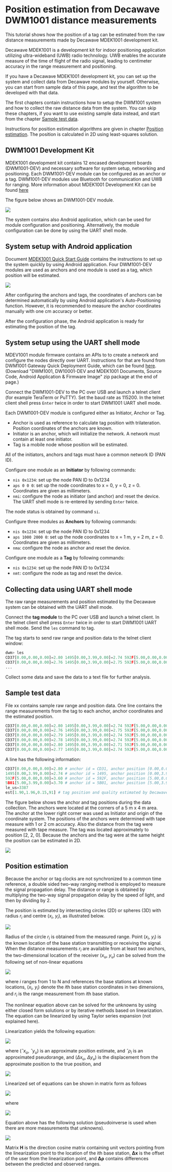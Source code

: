 # Position estimation from Decawave DWM1001 distance measurements

This tutorial shows how the position of a tag can be estimated from the raw distance measurements made by Decawave MDEK1001 development kit.

Decawave MDEK1001 is a development kit for indoor positioning application utilizing ultra-wideband (UWB) radio technology. UWB enables the accurate measure of the time of flight of the radio signal, leading to centimeter accuracy in the range measurement and positioning. 

If you have a Decawave MDEK1001 development kit, you can set up the system and collect data from Decawave modules by yourself. Otherwise, you can start from sample data of this page, and test the algorithm to be developed with that data.

The first chapters contain instructions how to setup the DWM1001 system and how to collect the raw distance data from the system. You can skip these chapters, if you want to use existing sample data instead, and start from the chapter [Sample test data](#sample-test-data).

Instructions for position estimation algorithms are given in chapter [Position estimation](#position-estimation). The position is calculated in 2D using least-squares solution.

## DWM1001 Development Kit

MDEK1001 development kit contains 12 encased development boards (DWM1001-DEV) and necessary software for system setup, networking and positioning. Each DWM1001-DEV module can be configured as an anchor or a tag. DWM1001-DEV modules use Bluetooth for communication and UWB for ranging. More information about MDEK1001 Development Kit can be found [here](https://www.decawave.com/product/mdek1001-deployment-kit/)

The figure below shows an DWM1001-DEV module.

![](images/mdek1001.PNG)

The system contains also Android application, which can be used for module configuration and positioning. Alternatively, the module configuration can be done by using the UART shell mode.

## System setup with Android application

Document [MDEK1001 Quick Start Guide](https://www.decawave.com/mdek1001/quickstart/) contains the instructions to set up the system quickly by using Android application. Four DWM1001-DEV modules are used as anchors and one module is used as a tag, which position will be estimated. 

![](images/Anchors.JPG)

After configuring the anchors and tags, the coordinates of anchors can be determined automatically by using Android application's Auto-Positioning function. However, it is recommended to measure the anchor coordinates manually with one cm accuracy or better.

After the configuration phase, the Android application is ready for estimating the position of the tag. 

## System setup using the UART shell mode

MDEV1001 module firmware contains an APIs to to create a network and configure the nodes directly over UART. Instructions for that are found from DWM1001 Gateway Quick Deployment Guide, which can be found [here](https://www.decawave.com/product/mdek1001-deployment-kit/). (Download "DWM1001, DW10001-DEV and MDEK1001 Documents, Source Code, Android Application & Firmware Image" zip package at the end of page.)

Connect the DWM1001-DEV to the PC over USB and launch a telnet client (for example TeraTerm or PuTTY). Set the baud rate as 115200. In the telnet client shell press `Enter` twice in order to start DWM1001 UART shell mode.

Each DWM1001-DEV module is configured either as Initiator, Anchor or Tag. 

- Anchor is used as reference to calculate tag position with trilateration. Position coordinates of the anchors are known.
- Initiator is an anchor, which will initialize the network. A network must contain at least one initiator.
- Tag is a mobile node whose position will be estimated.

All of the initiators, anchors and tags must have a common network ID (PAN ID).

Configure one module as an **Initiator** by following commands:

- `nis 0x1234`: set up the node PAN ID to 0x1234
- `aps 0 0 0`: set up the node coordinates to x = 0, y = 0, z = 0. Coordinates are given as millimeters.
- `nmi`: configure the node as initiator (and anchor) and reset the device. The UART shell mode is re-entered by sending `Enter` twice.

The node status is obtained by command `si`.

Configure three modules as **Anchors** by following commands:

- `nis 0x1234`: set up the node PAN ID to 0x1234
- `aps 1000 2000 0`: set up the node coordinates to x = 1 m, y = 2 m, z = 0. Coordinates are given as millimeters.
- `nma`: configure the node as anchor and reset the device.

Configure one module as a **Tag** by following commands:

- `nis 0x1234`: set up the node PAN ID to 0x1234
- `nmt`: configure the node as tag and reset the device.

## Collecting data using UART shell mode

The raw range measurements and position estimated by the Decawave system can be obtained with the UART shell mode. 

Connect the **tag module** to the PC over USB and launch a telnet client. In the telnet client shell press `Enter` twice in order to start DWM1001 UART shell mode. Send the `les` command to tag.

The tag starts to send raw range and position data to the telnet client window:

```python
dwm> les
CD37[0.00,0.00,0.00]=2.80 1495[0.00,3.99,0.00]=2.74 592F[5.00,0.00,0.00]=3.60 5B01[5.00,3.99,0.00]=3.70 le_us=3387 est[1.90,1.96,0.15,91]
CD37[0.00,0.00,0.00]=2.76 1495[0.00,3.99,0.00]=2.75 592F[5.00,0.00,0.00]=3.61 5B01[5.00,3.99,0.00]=3.73
...
```

Collect some data and save the data to a text file for further analysis.

## Sample test data

File xx contains sample raw range and position data. One line contains the range measurements from the tag to each anchor, anchor coordinates and the estimated position.

```python
CD37[0.00,0.00,0.00]=2.80 1495[0.00,3.99,0.00]=2.74 592F[5.00,0.00,0.00]=3.60 5B01[5.00,3.99,0.00]=3.70 le_us=3387 est[1.90,1.96,0.15,91]
CD37[0.00,0.00,0.00]=2.76 1495[0.00,3.99,0.00]=2.75 592F[5.00,0.00,0.00]=3.61 5B01[5.00,3.99,0.00]=3.73 le_us=3387 est[1.90,1.94,0.24,90]
CD37[0.00,0.00,0.00]=2.79 1495[0.00,3.99,0.00]=2.74 592F[5.00,0.00,0.00]=3.75 5B01[5.00,3.99,0.00]=3.65 le_us=3387 est[1.89,1.98,0.36,85]
CD37[0.00,0.00,0.00]=2.78 1495[0.00,3.99,0.00]=2.74 592F[5.00,0.00,0.00]=3.61 5B01[5.00,3.99,0.00]=3.65 le_us=3631 est[1.89,1.97,0.41,90]
CD37[0.00,0.00,0.00]=2.80 1495[0.00,3.99,0.00]=2.71 592F[5.00,0.00,0.00]=3.66 5B01[5.00,3.99,0.00]=3.69 le_us=3418 est[1.90,1.99,0.14,88]
CD37[0.00,0.00,0.00]=2.77 1495[0.00,3.99,0.00]=2.74 592F[5.00,0.00,0.00]=3.69 5B01[5.00,3.99,0.00]=3.70 le_us=3387 est[1.90,2.00,0.05,95]
```

A line has the following information:

```python
CD37[0.00,0.00,0.00]=2.80 # anchor id = CD31, anchor position [0.00,0.00,0.00], distance 2.80
1495[0.00,3.99,0.00]=2.74 # anchor id = 1495, anchor position [0.00,3.99,0.00], distance 2.74
592F[5.00,0.00,0.00]=3.60 # anchor id = 592F, anchor position [5.00,0.00,0.00], distance 3.60
5B01[5.00,3.99,0.00]=3.70 # anchor id = 5B01, anchor position [5.00,3.99,0.00], distance 3.70
le_us=3387
est[1.90,1.96,0.15,91] # tag position and quality estimated by Decawave [1.90,1.96,0.15,91]
```

The figure below shows the anchor and tag positions during the data collection. The anchors were located at the corners of a 5 m x 4 m area. The anchor at the lower right corner was used as Initiator and origin of the coordinate system. The positions of the anchors were determined with tape measure with 1 or 2 cm accuracy. Also the distance from the tag were measured with tape measure. The tag was located approximately to position [2, 2, 0]. Because the anchors and the tag were at the same height the position can be estimated in 2D.

![](images/testsetup.PNG)

## Position estimation

Because the anchor or tag clocks are not synchronized to a common time reference, a double sided two-way ranging method is employed to measure the signal propagation delay. The distance or range is obtained by multiplying the two-way signal propagation delay by the speed of light, and then by dividing by 2.

The position is estimated by intersecting circles (2D) or spheres (3D) with radius *r<sub>i</sub>* and centre (*x<sub>i</sub>*, *y<sub>i</sub>*), as illustrated below.

![](images/Circles2.PNG)

Radius of the circle *r<sub>i</sub>* is obtained from the measured range. Point (*x<sub>i</sub>*, *y<sub>i</sub>*) is the known location of the base station transmitting or receiving the signal. When the distance measurements *r<sub>i</sub>* are available from at least two anchors, the
two-dimensional location of the receiver (*x<sub>u</sub>*, *y<sub>u</sub>*) can be solved from the following
set of non-linear equations 

![](images/eq1.gif)

where *i* ranges from 1 to N and references the base stations at known locations, (*x<sub>i</sub>*, *y<sub>i</sub>*) denote the *i*th base station coordinates in two dimensions, and *r<sub>i</sub>* is the range measurement from *i*th base station.

The nonlinear equation above can be solved for the unknowns by using either closed form solutions or by iterative methods based on linearization. The equation can be linearized by using Taylor series expansion (not explained here). 

Linearization yields the following equation: 

![](images/eq2.gif)

where  (*ˆx<sub>u</sub>*, *ˆy<sub>u</sub>*)  is an approximate position estimate, and *ˆρ<sub>i</sub>* is an approximated pseudorange, and (*Δx<sub>u</sub>*, *Δy<sub>u</sub>*) is the displacement from the approximate position to the true position, and 

![](images/eq3.GIF)

Linearized set of equations can be shown in matrix form as follows

![](images/eq4.GIF)

where

![](images/eq5.GIF)

Equation above has the following solution (pseudoinverse is used when there are more measurements that unknowns). 

![](images/eq6.GIF)

Matrix **H** is the direction cosine matrix containing unit vectors pointing from the linearization point to the location of the ith base station, **Δx** is the offset of the user from the linearization point, and **Δρ** contains differences between the predicted and observed ranges.



